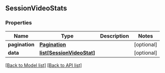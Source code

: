 ## SessionVideoStats

### Properties
Name | Type | Description | Notes
------------ | ------------- | ------------- | -------------
**pagination** | [**Pagination**](#Pagination) |  | [optional] 
**data** | [**list[SessionVideoStat]**](#SessionVideoStat) |  | [optional] 

[[Back to Model list]](#documentation-for-models) [[Back to API list]](#documentation-for-api-endpoints)


